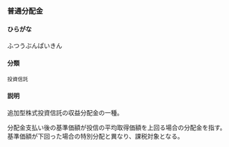 <div style="display:none;">

## [あ行](securities-terms?id=あ行)
## [か行](securities-terms?id=か行)
## [さ行](securities-terms?id=さ行)
## [た行](securities-terms?id=た行)
## [な行](securities-terms?id=な行)
## [は行](securities-terms?id=は行)

</div>

### 普通分配金

#### ひらがな

ふつうぶんぱいきん

#### 分類

`投資信託`

#### 説明

追加型株式投資信託の収益分配金の一種。
分配金支払い後の基準価額が投信の平均取得価額を上回る場合の分配金を指す。基準価額が下回った場合の特別分配と異なり、課税対象となる。

<div style="display:none;">

## [ま行](securities-terms?id=ま行)
## [や行](securities-terms?id=や行)
## [ら行](securities-terms?id=ら行)
## [わ行](securities-terms?id=わ行)
## [英数字・記号](securities-terms?id=英数字・記号)

</div>


